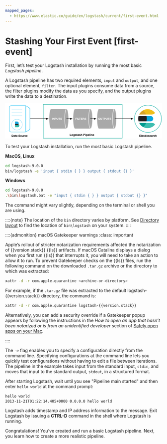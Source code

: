```yaml
---
mapped_pages:
  - https://www.elastic.co/guide/en/logstash/current/first-event.html
---
```


# Stashing Your First Event [first-event]

First, let’s test your Logstash installation by running the most basic *Logstash pipeline*.

A Logstash pipeline has two required elements, `input` and `output`, and one optional element, `filter`. The input plugins consume data from a source, the filter plugins modify the data as you specify, and the output plugins write the data to a destination.

![basic logstash pipeline](images/basic_logstash_pipeline.png)

To test your Logstash installation, run the most basic Logstash pipeline.

**MacOS, Linux**

```sh
cd logstash-9.0.0
bin/logstash -e 'input { stdin { } } output { stdout {} }'
```

**Windows**

```sh
cd logstash-9.0.0
.\bin\logstash.bat -e "input { stdin { } } output { stdout {} }"
```

The command might vary slightly, depending on the terminal or shell you are using.

::::{note}
The location of the `bin` directory varies by platform. See [Directory layout](/reference/dir-layout.md) to find the location of `bin\logstash` on your system.
::::


::::{admonition} macOS Gatekeeper warnings
:class: important

Apple’s rollout of stricter notarization requirements affected the notarization of {{version.stack}} {{ls}} artifacts. If macOS Catalina displays a dialog when you first run {{ls}} that interrupts it, you will need to take an action to allow it to run. To prevent Gatekeeper checks on the {{ls}} files, run the following command on the downloaded `.tar.gz` archive or the directory to which was extracted:

```sh
xattr -d -r com.apple.quarantine <archive-or-directory>
```

For example, if the `.tar.gz` file was extracted to the default logstash-{{version.stack}} directory, the command is:

```sh subs=true
xattr -d -r com.apple.quarantine logstash-{{version.stack}}
```

Alternatively, you can add a security override if a Gatekeeper popup appears by following the instructions in the *How to open an app that hasn’t been notarized or is from an unidentified developer* section of [Safely open apps on your Mac](https://support.apple.com/en-us/HT202491).

::::


The `-e` flag enables you to specify a configuration directly from the command line. Specifying configurations at the command line lets you quickly test configurations without having to edit a file between iterations. The pipeline in the example takes input from the standard input, `stdin`, and moves that input to the standard output, `stdout`, in a structured format.

After starting Logstash, wait until you see "Pipeline main started" and then enter `hello world` at the command prompt:

```shell
hello world
2013-11-21T01:22:14.405+0000 0.0.0.0 hello world
```

Logstash adds timestamp and IP address information to the message. Exit Logstash by issuing a **CTRL-D** command in the shell where Logstash is running.

Congratulations! You’ve created and run a basic Logstash pipeline. Next, you learn how to create a more realistic pipeline.

